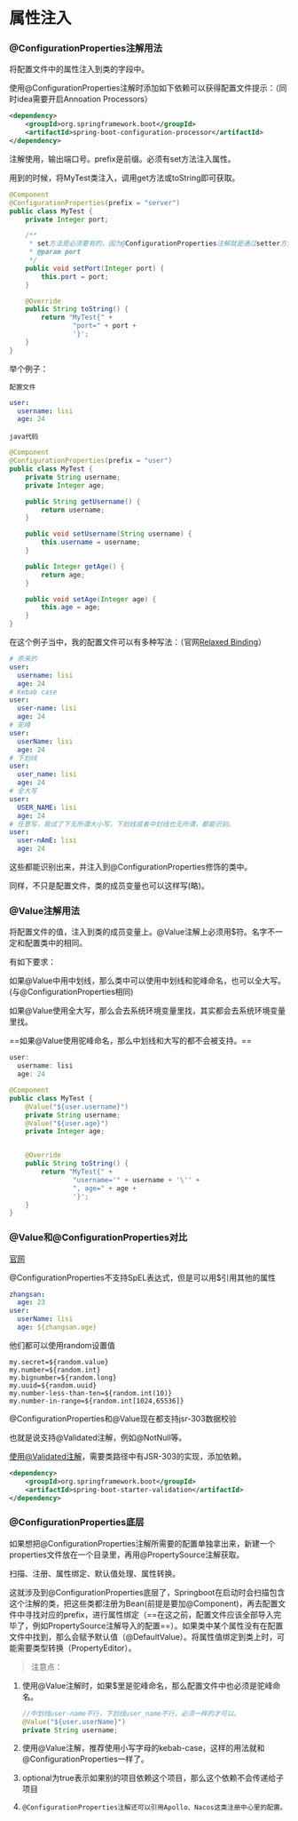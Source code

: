 # 属性注入

### @ConfigurationProperties注解用法

将配置文件中的属性注入到类的字段中。

使用@ConfigurationProperties注解时添加如下依赖可以获得配置文件提示：（同时idea需要开启Annoation Processors）

```xml
<dependency>
    <groupId>org.springframework.boot</groupId>
    <artifactId>spring-boot-configuration-processor</artifactId>
</dependency>
```

注解使用，输出端口号。prefix是前缀。必须有set方法注入属性。

用到的时候，将MyTest类注入，调用get方法或toString即可获取。

```java
@Component
@ConfigurationProperties(prefix = "server")
public class MyTest {
    private Integer port;

    /**
     * set方法是必须要有的，因为@ConfigurationProperties注解就是通过setter方法注入的。
     * @param port
     */
    public void setPort(Integer port) {
        this.port = port;
    }

    @Override
    public String toString() {
        return "MyTest{" +
                "port=" + port +
                '}';
    }
}
```

举个例子：

`配置文件`

```yaml
user:
  username: lisi
  age: 24
```

`java代码`

```java
@Component
@ConfigurationProperties(prefix = "user")
public class MyTest {
    private String username;
    private Integer age;

    public String getUsername() {
        return username;
    }

    public void setUsername(String username) {
        this.username = username;
    }

    public Integer getAge() {
        return age;
    }

    public void setAge(Integer age) {
        this.age = age;
    }
}
```

在这个例子当中，我的配置文件可以有多种写法：（官网<a href="https://docs.spring.io/spring-boot/docs/current/reference/html/features.html#features.external-config.typesafe-configuration-properties.relaxed-binding">Relaxed Binding</a>）

```yaml
# 原来的
user:
  username: lisi
  age: 24
# Kebab case
user:
  user-name: lisi
  age: 24
# 驼峰
user:
  userName: lisi
  age: 24
# 下划线
user:
  user_name: lisi
  age: 24
# 全大写
user:
  USER_NAME: lisi
  age: 24
# 任意写，我试了下无所谓大小写，下划线或者中划线也无所谓，都能识别。
user:
  user-nAmE: lisi
  age: 24
```

这些都能识别出来，并注入到@ConfigurationProperties修饰的类中。

同样，不只是配置文件，类的成员变量也可以这样写(略)。



### @Value注解用法

将配置文件的值，注入到类的成员变量上。@Value注解上必须用$符。名字不一定和配置类中的相同。

有如下要求：

如果@Value中用中划线，那么类中可以使用中划线和驼峰命名，也可以全大写。(与@ConfigurationProperties相同)

如果@Value使用全大写，那么会去系统环境变量里找，其实都会去系统环境变量里找。

==如果@Value使用驼峰命名，那么中划线和大写的都不会被支持。==

```java
user:
  username: lisi
  age: 24
```

```java
@Component
public class MyTest {
    @Value("${user.username}")
    private String username;
    @Value("${user.age}")
    private Integer age;


    @Override
    public String toString() {
        return "MyTest{" +
                "username='" + username + '\'' +
                ", age=" + age +
                '}';
    }
}
```

### @Value和@ConfigurationProperties对比

<a href="https://docs.spring.io/spring-boot/docs/current/reference/html/features.html#features.external-config.typesafe-configuration-properties.vs-value-annotation">官网</a>

@ConfigurationProperties不支持SpEL表达式，但是可以用$引用其他的属性

```yaml
zhangsan:
  age: 23
user:
  userName: lisi
  age: ${zhangsan.age}
```

他们都可以使用random设置值

```properties
my.secret=${random.value}
my.number=${random.int}
my.bignumber=${random.long}
my.uuid=${random.uuid}
my.number-less-than-ten=${random.int(10)}
my.number-in-range=${random.int[1024,65536]}
```

@ConfigurationProperties和@Value现在都支持jsr-303数据校验

也就是说支持@Validated注解，例如@NotNull等。

<a href="https://docs.spring.io/spring-boot/docs/current/reference/html/features.html#features.external-config.typesafe-configuration-properties.validation">使用@Validated注解</a>，需要类路径中有JSR-303的实现，添加依赖。

```xml
<dependency>
    <groupId>org.springframework.boot</groupId>
    <artifactId>spring-boot-starter-validation</artifactId>
</dependency>
```

### @ConfigurationProperties底层

如果想把@ConfigurationProperties注解所需要的配置单独拿出来，新建一个properties文件放在一个目录里，再用@PropertySource注解获取。

扫描、注册、属性绑定、默认值处理、属性转换。

这就涉及到@ConfigurationProperties底层了，Springboot在启动时会扫描包含这个注解的类，把这些类都注册为Bean(前提是要加@Component)，再去配置文件中寻找对应的prefix，进行属性绑定（==在这之前，配置文件应该全部导入完毕了，例如PropertySource注解导入的配置==）。如果类中某个属性没有在配置文件中找到，那么会赋予默认值（@DefaultValue）。将属性值绑定到类上时，可能需要类型转换（PropertyEditor）。



> 注意点：

1. 使用@Value注解时，如果$里是驼峰命名，那么配置文件中也必须是驼峰命名。

   ```java
   //中划线user-name不行，下划线user_name不行，必须一样的才可以。
   @Value("${user.userName}")
   private String username;
   ```

2. 使用@Value注解，推荐使用小写字母的kebab-case，这样的用法就和@ConfigurationProperties一样了。

3. optional为true表示如果别的项目依赖这个项目，那么这个依赖不会传递给子项目

4. `@ConfigurationProperties注解还可以引用Apollo、Nacos这类注册中心里的配置。`

